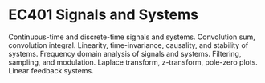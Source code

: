 # EC401 Signals and Systems

Continuous-time and discrete-time signals and systems. Convolution sum, convolution integral. Linearity, time-invariance, causality, and stability of systems. Frequency domain analysis of signals and systems. Filtering, sampling, and modulation. Laplace transform, z-transform, pole-zero plots. Linear feedback systems.
